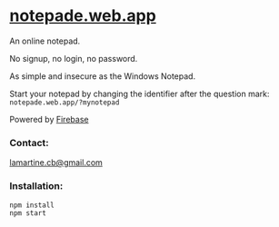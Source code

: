 # [notepade.web.app](https://notepade.web.app)

An online notepad.

No signup, no login, no password.

As simple and insecure as the Windows Notepad.

Start your notepad by changing the identifier after the question mark: `notepade.web.app/?mynotepad`

Powered by [Firebase](https://firebase.google.com/)

### Contact:

[lamartine.cb@gmail.com](mailto:lamartine.cb@gmail.com)

### Installation:

```
npm install
npm start
```
